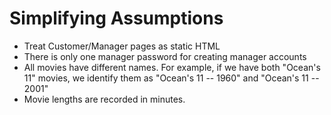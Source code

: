 # Simplifying Assumptions
- Treat Customer/Manager pages as static HTML
- There is only one manager password for creating manager accounts
- All movies have different names. For example, if we have both "Ocean's 11" movies, we identify them as "Ocean's 11 -- 1960" and "Ocean's 11 -- 2001"
- Movie lengths are recorded in minutes.
